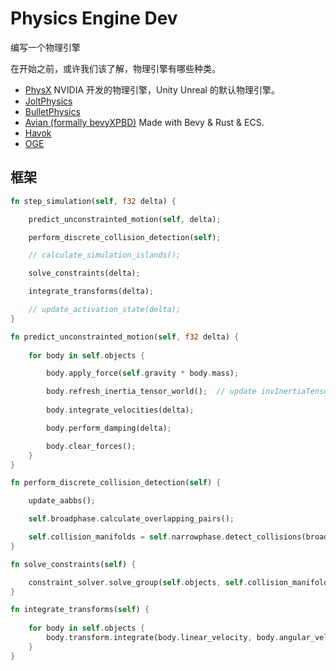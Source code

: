 
# Physics Engine Dev

编写一个物理引擎

在开始之前，或许我们该了解，物理引擎有哪些种类。

- [PhysX](https://github.com/NVIDIA-Omniverse/PhysX) NVIDIA 开发的物理引擎，Unity Unreal 的默认物理引擎。
- [JoltPhysics](https://github.com/jrouwe/JoltPhysics) 
- [BulletPhysics](https://github.com/bulletphysics/bullet3)
- [Avian (formally bevyXPBD)](https://github.com/Jondolf/avian) Made with Bevy & Rust & ECS.
- [Havok]()
- [OGE]()


## 框架

```rust
fn step_simulation(self, f32 delta) {

    predict_unconstrainted_motion(self, delta);

    perform_discrete_collision_detection(self);

    // calculate_simulation_islands();

    solve_constraints(delta);

    integrate_transforms(delta);

    // update_activation_state(delta);
}

fn predict_unconstrainted_motion(self, f32 delta) {
    
    for body in self.objects {

        body.apply_force(self.gravity * body.mass);

        body.refresh_inertia_tensor_world();  // update invInertiaTensorWorld. used in subsequent calculations.
        
        body.integrate_velocities(delta);

        body.perform_damping(delta);

        body.clear_forces();
    }
}

fn perform_discrete_collision_detection(self) {

    update_aabbs();

    self.broadphase.calculate_overlapping_pairs();

    self.collision_manifolds = self.narrowphase.detect_collisions(broadphase.get_overlapping_pairs());
}

fn solve_constraints(self) {

    constraint_solver.solve_group(self.objects, self.collision_manifolds, delta);
}

fn integrate_transforms(self) {
    
    for body in self.objects {
        body.transform.integrate(body.linear_velocity, body.angular_velocity, delta);
    }
}
```